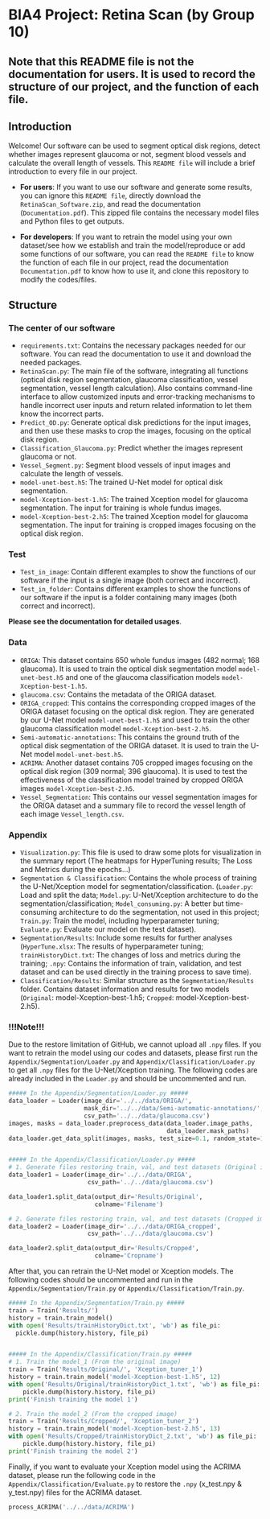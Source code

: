 # BIA4 Project: Retina Scan (by Group 10) 
## Note that this README file is not the documentation for users. It is used to record the structure of our project, and the function of each file.
## Introduction
Welcome! Our software can be used to segment optical disk regions, detect whether images represent glaucoma or not, segment blood vessels and calculate the overall length of vessels. This `README file` will include a brief introduction to every file in our project.  

- **For users**: If you want to use our software and generate some results, you can ignore this `README file`, directly download the `RetinaScan_Software.zip`, and read the documentation (`Documentation.pdf`). This zipped file contains the necessary model files and Python files to get outputs.  

- **For developers**: If you want to retrain the model using your own dataset/see how we establish and train the model/reproduce or add some functions of our software, you can read the `README file` to know the function of each file in our project, read the documentation  `Documentation.pdf` to know how to use it, and clone this repository to modify the codes/files. 

## Structure
### The center of our software
- `requirements.txt`: Contains the necessary packages needed for our software. You can read the documentation to use it and download the needed packages.
- `RetinaScan.py`: The main file of the software, integrating all functions (optical disk region segmentation, glaucoma classification, vessel segmentation, vessel length calculation). Also contains command-line interface to allow customized inputs and error-tracking mechanisms to handle incorrect user inputs and return related information to let them know the incorrect parts.
- `Predict_OD.py`: Generate optical disk predictions for the input images, and then use these masks to crop the images, focusing on the optical disk region.
- `Classification_Glaucoma.py`: Predict whether the images represent glaucoma or not.
- `Vessel_Segment.py`: Segment blood vessels of input images and calculate the length of vessels.
- `model-unet-best.h5`: The trained U-Net model for optical disk segmentation.
- `model-Xception-best-1.h5`: The trained Xception model for glaucoma segmentation. The input for training is whole fundus images.
- `model-Xception-best-2.h5`: The trained Xception model for glaucoma segmentation. The input for training is cropped images focusing on the optical disk region.

### Test
- `Test_in_image`: Contain different examples to show the functions of our software if the input is a single image (both correct and incorrect).
- `Test_in_folder`: Contains different examples to show the functions of our software if the input is a folder containing many images (both correct and incorrect).

**Please see the documentation for detailed usages**. 

### Data
- `ORIGA`: This dataset contains 650 whole fundus images (482 normal; 168 glaucoma). It is used to train the optical disk segmentation model `model-unet-best.h5` and one of the glaucoma classification models `model-Xception-best-1.h5`.
- `glaucoma.csv`: Contains the metadata of the ORIGA dataset.
- `ORIGA_cropped`: This contains the corresponding cropped images of the ORIGA dataset focusing on the optical disk region. They are generated by our U-Net model `model-unet-best-1.h5` and used to train the other glaucoma classification model `model-Xception-best-2.h5`. 
- `Semi-automatic-annotations`: This contains the ground truth of the optical disk segmentation of the ORIGA dataset. It is used to train the U-Net model `model-unet-best.h5`.
- `ACRIMA`: Another dataset contains 705 cropped images focusing on the optical disk region (309 normal; 396 glaucoma). It is used to test the effectiveness of the classification model trained by cropped ORIGA images `model-Xception-best-2.h5`.
- `Vessel_Segmentation`: This contains our vessel segmentation images for the ORIGA dataset and a summary file to record the vessel length of each image `Vessel_length.csv`.

### Appendix
- `Visualization.py`: This file is used to draw some plots for visualization in the summary report (The heatmaps for HyperTuning results; The Loss and Metrics during the epochs...)
- `Segmentation & Classification`: Contains the whole process of training the U-Net/Xception model for segmentation/classification. (`Loader.py`: Load and split the data; `Model.py`: U-Net/Xception architecture to do the segmentation/classification; `Model_consuming.py`: A better but time-consuming architecture to do the segmentation, not used in this project; `Train.py`: Train the model, including hyperparameter tuning; `Evaluate.py`: Evaluate our model on the test dataset).
- `Segmentation/Results`: Include some results for further analyses (`HyperTune.xlsx`: The results of hyperparameter tuning; `trainHistoryDict.txt`: The changes of loss and metrics during the training; `.npy`: Contains the information of train, validation, and test dataset and can be used directly in the training process to save time). 
- `Classification/Results`: Similar structure as the `Segmentation/Results` folder. Contains dataset information and results for two models (`Original`: model-Xception-best-1.h5; `Cropped`: model-Xception-best-2.h5). 

### !!!Note!!!
Due to the restore limitation of GitHub, we cannot upload all `.npy` files. If you want to retrain the model using our codes and datasets, please first run the `Appendix/Segmentation/Loader.py` and `Appendix/Classification/Loader.py` to get all `.npy` files for the U-Net/Xception training. The following codes are already included in the `Loader.py` and should be uncommented and run.
```python
##### In the Appendix/Segmentation/Loader.py #####
data_loader = Loader(image_dir='../../data/ORIGA/',
                     mask_dir='../../data/Semi-automatic-annotations/',
                     csv_path='../../data/glaucoma.csv')
images, masks = data_loader.preprocess_data(data_loader.image_paths,
                                            data_loader.mask_paths)
data_loader.get_data_split(images, masks, test_size=0.1, random_state=10)


##### In the Appendix/Classification/Loader.py #####
# 1. Generate files restoring train, val, and test datasets (Original images)
data_loader1 = Loader(image_dir='../../data/ORIGA',
                      csv_path='../../data/glaucoma.csv')

data_loader1.split_data(output_dir='Results/Original',
                        colname='Filename')

# 2. Generate files restoring train, val, and test datasets (Cropped images)
data_loader2 = Loader(image_dir='../../data/ORIGA_cropped',
                      csv_path='../../data/glaucoma.csv')

data_loader2.split_data(output_dir='Results/Cropped',
                        colname='Cropname')
```
After that, you can retrain the U-Net model or Xception models. The following codes should be uncommented and run in the `Appendix/Segmentation/Train.py` or `Appendix/Classification/Train.py`.
```python
##### In the Appendix/Segmentation/Train.py #####
train = Train('Results/')
history = train.train_model()
with open('Results/trainHistoryDict.txt', 'wb') as file_pi:
  pickle.dump(history.history, file_pi)


##### In the Appendix/Classification/Train.py #####
# 1. Train the model_1 (From the original image)
train = Train('Results/Original/', 'Xception_tuner_1')
history = train.train_model('model-Xception-best-1.h5', 12)
with open('Results/Original/trainHistoryDict_1.txt', 'wb') as file_pi:
    pickle.dump(history.history, file_pi)
print('Finish training the model 1')

# 2. Train the model_2 (From the cropped image)
train = Train('Results/Cropped/', 'Xception_tuner_2')
history = train.train_model('model-Xception-best-2.h5', 13)
with open('Results/Cropped/trainHistoryDict_2.txt', 'wb') as file_pi:
    pickle.dump(history.history, file_pi)
print('Finish training the model 2')
```

Finally, if you want to evaluate your Xception model using the ACRIMA dataset, please run the following code in the `Appendix/Classification/Evaluate.py` to restore the `.npy` (x_test.npy & y_test.npy) files for the ACRIMA dataset.
```python
process_ACRIMA('../../data/ACRIMA')
```






